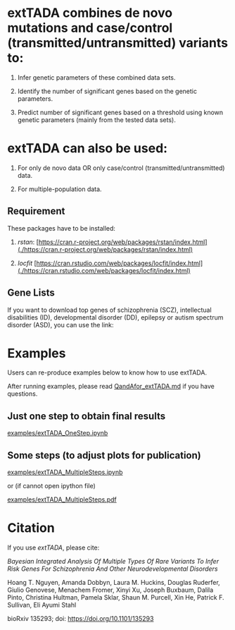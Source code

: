 # extTADA combines de novo mutations and case/control (transmitted/untransmitted) variants to:

1. Infer genetic parameters of these combined data sets.

2. Identify the number of significant genes based on the genetic parameters.

3. Predict number of significant genes based on a threshold using known genetic parameters (mainly from the tested data sets).

# extTADA can also be used:

1. For only de novo data OR only case/control (transmitted/untransmitted) data.

2. For multiple-population data.

## Requirement

These packages have to be installed:

1. *rstan*: [https://cran.r-project.org/web/packages/rstan/index.html](./https://cran.r-project.org/web/packages/rstan/index.html)

2. *locfit* [https://cran.rstudio.com/web/packages/locfit/index.html](./https://cran.rstudio.com/web/packages/locfit/index.html)

## Gene Lists

If you want to download top genes of schizophrenia (SCZ), intellectual disabilities (ID), developmental disorder (DD), epilepsy or autism spectrum disorder (ASD), you can use the link:


# Examples 

Users can re-produce examples below to know how to use extTADA.

After running examples, please read [QandAfor_extTADA.md](./QandAfor_extTADA.md) if you have
questions.

## Just one step to obtain final results

[examples/extTADA_OneStep.ipynb](./examples/extTADA_OneStep.ipynb)

## Some steps (to adjust plots for publication)

[examples/extTADA_MultipleSteps.ipynb](./examples/extTADA_MultipleSteps.ipynb)

or (if cannot open ipython file)

[examples/extTADA_MultipleSteps.pdf](./examples/extTADA_MultipleSteps.pdf)


# Citation

If you use *extTADA*, please cite: 

*Bayesian Integrated Analysis Of Multiple Types Of Rare Variants To Infer Risk Genes For Schizophrenia And Other Neurodevelopmental Disorders*

Hoang T. Nguyen, Amanda Dobbyn, Laura M. Huckins, Douglas Ruderfer, Giulio Genovese, Menachem Fromer, Xinyi Xu, Joseph Buxbaum, Dalila Pinto, Christina Hultman, Pamela Sklar, Shaun M. Purcell, Xin He, Patrick F. Sullivan, Eli Ayumi Stahl

bioRxiv 135293; doi: https://doi.org/10.1101/135293



